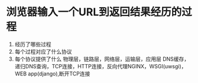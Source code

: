 # 浏览器输入一个URL到返回结果经历的过程
1. 经历了哪些过程
2. 每个过程对应了什么协议
3. 每个协议提供了什么
物理层，链路层，网络层，运输层，应用层
DNS缓存，递归DNS查询，TCP连接，HTTP连接，反向代理NGINX，WSGI(uwsgi)，WEB app(django),断开TCP连接